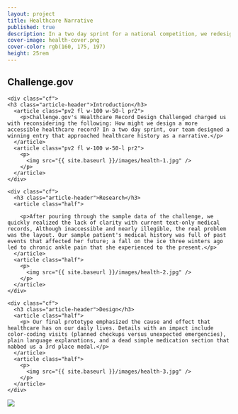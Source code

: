 ```yaml
---
layout: project
title: Healthcare Narrative
published: true
description: In a two day sprint for a national competition, we redesigned the patient health record and were one of a dozen winners nationwide.
cover-image: health-cover.png
cover-color: rgb(160, 175, 197)
height: 25rem
---
```


<section class="cf ph3 ph5-ns pb5 black-70 custom-healthcare">

  <container>
    <h1 class="fl w-100 mt5 f5 ttu tracked fw6">Challenge.gov</h1>

    <div class="cf">
    <h3 class="article-header">Introduction</h3>
      <article class="pv2 fl w-100 w-50-l pr2">
        <p>Challenge.gov's Healthcare Record Design Challenged charged us with reconsidering the following: How might we design a more accessible healthcare record? In a two day sprint, our team designed a winning entry that approached healthcare history as a narrative.</p>
      </article>
      <article class="pv2 fl w-100 w-50-l pr2">
        <p>
          <img src="{{ site.baseurl }}/images/health-1.jpg" />
        </p>
      </article>
    </div>
  </container>

</section>

<section class="bg-near-white">

  <container>

    <div class="cf">
      <h3 class="article-header">Research</h3>
      <article class="half">

        <p>After pouring through the sample data of the challenge, we quickly realized the lack of clarity with current text-only medical records, Although inaccessible and nearly illegible, the real problem was the layout. Our sample patient's medical history was full of past events that affected her future; a fall on the ice three winters ago led to chronic ankle pain that she experienced to the present.</p>
      </article>
      <article class="half">
        <p>
          <img src="{{ site.baseurl }}/images/health-2.jpg" />
        </p>
      </article>
    </div>

    <div class="cf">
      <h3 class="article-header">Design</h3>
      <article class="half">
        <p> Our final prototype emphasized the cause and effect that healthcare has on our daily lives. Details with an impact include color-coding visits (planned checkups versus unexpected emergencies), plain language explanations, and a dead simple medication section that nabbed us a 3rd place medal.</p>
      </article>
      <article class="half">
        <p>
          <img src="{{ site.baseurl }}/images/health-3.jpg" />
        </p>
      </article>
    </div>
  </container>
</section>

<section class="bg-near-white pa0">

  <img src="{{ site.baseurl }}/images/health-4.jpg" />

</section>
